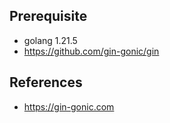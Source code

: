 ## Prerequisite
- golang 1.21.5
- https://github.com/gin-gonic/gin



## References
- https://gin-gonic.com